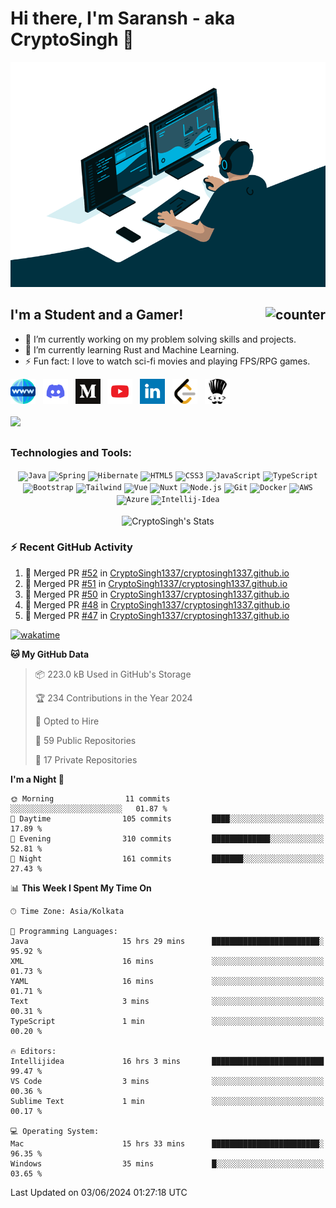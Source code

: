 # Hi there, I'm Saransh - aka CryptoSingh 👋

<div align="center">
<img src="https://github.com/CryptoSingh1337/CryptoSingh1337/blob/master/icons/code.gif" height="360px" width="640px" alt="gif"/>
</div>

## I'm a Student and a Gamer!<img src="https://komarev.com/ghpvc/?username=cryptosingh1337" alt="counter" align="right"/>

- 🔭 I’m currently working on my problem solving skills and projects.
- 🌱 I’m currently learning Rust and Machine Learning.
- ⚡ Fun fact: I love to watch sci-fi movies and playing FPS/RPG games.

<a href="https://saranshkumar.live/" target="_blank"><img alt="website" height="40px" width="40px" src="./icons/world-wide-web.svg"/></a>&nbsp;&nbsp;
<a href="https://discord.gg/6efHuzv" target="_blank"><img alt="discord" height="40px" width="40px" src="https://raw.githubusercontent.com/edent/SuperTinyIcons/master/images/svg/discord.svg"/></a>&nbsp;&nbsp;
<a href="https://cryptosingh1337.medium.com/" target="_blank"><img alt="Medium" height="40px" width="40px" src="https://raw.githubusercontent.com/edent/SuperTinyIcons/master/images/svg/medium.svg"/></a>&nbsp;&nbsp;
<a href="https://youtube.com/cryptosingh" target="_blank"><img alt="youtube" height="40px" width="40px" src="https://raw.githubusercontent.com/edent/SuperTinyIcons/master/images/svg/youtube.svg"/></a>&nbsp;&nbsp;
<a href="https://linkedin.com/in/saransh-kumar-2k19/" target="_blank"><img alt="linkedin" height="40px" width="40px" src="https://raw.githubusercontent.com/edent/SuperTinyIcons/master/images/svg/linkedin.svg"/></a>&nbsp;&nbsp;
<a href="https://leetcode.com/cryptosingh/" target="_blank"><img alt="leetcode" height="40px" width="40px" src="./icons/leetcode.svg"/></a>&nbsp;&nbsp;
<a href="https://codechef.com/users/cryptosingh" target="_blank"><img alt="codechef" height="40px" width="40px" src="./icons/codechef.svg"/></a>
<br>
<br>
<a href="https://github.com/CryptoSingh1337/cryptosingh1337.github.io/raw/master/static/resume/SaranshKumar-Resume.pdf" download>![](https://img.shields.io/badge/Download-R%C3%A9sum%C3%A9-blue?style=plastic)</a>

##

### Technologies and Tools:

<div align="center">
 <code><img alt="Java" height="40px" width="40px" src="https://raw.githubusercontent.com/tomchen/stack-icons/master/logos/java.svg" title="Java"/></code>
 <code><img alt="Spring" height="40px" width="40px" src="https://raw.githubusercontent.com/tomchen/stack-icons/master/logos/spring.svg" title="Spring"/></code>
 <code><img alt="Hibernate" height="40px" width="40px" src="https://raw.githubusercontent.com/tomchen/stack-icons/master/logos/hibernate.svg" title="Hibernate"/></code>
 <code><img alt="HTML5" height="40px" width="40px" src="https://raw.githubusercontent.com/tomchen/stack-icons/master/logos/html-5.svg" title="HTML5"/></code>
 <code><img alt="CSS3" height="40px" width="40px" src="https://raw.githubusercontent.com/tomchen/stack-icons/master/logos/css-3.svg" title="CSS3"/></code>
 <code><img alt="JavaScript" height="40px" width="40px" src="https://raw.githubusercontent.com/tomchen/stack-icons/master/logos/javascript.svg" title="JavaScript"/></code>
 <code><img alt="TypeScript" height="40px" width="40px" src="https://raw.githubusercontent.com/get-icon/geticon/master/icons/typescript-icon.svg" title="TypeScript"/></code>
 <code><img alt="Bootstrap" height="40px" width="40px" src="https://raw.githubusercontent.com/get-icon/geticon/master/icons/bootstrap.svg" title="Bootstrap"/></code>
 <code><img alt="Tailwind" height="40px" width="40px" src="https://raw.githubusercontent.com/get-icon/geticon/master/icons/tailwindcss-icon.svg" title="Tailwind CSS"/></code>
 <code><img alt="Vue" height="40px" width="40px" src="https://raw.githubusercontent.com/tomchen/stack-icons/master/logos/vue.svg" title="Vue 3"/></code>
 <code><img alt="Nuxt" height="40px" width="40px" src="https://raw.githubusercontent.com/get-icon/geticon/master/icons/nuxt-icon.svg" title="Nuxt 3"/></code>
 <code><img alt="Node.js" height="40px" width="40px" src="https://raw.githubusercontent.com/get-icon/geticon/master/icons/nodejs-icon.svg" title="Node.js"/></code>
 <code><img alt="Git" height="40px" width="40px" src="https://raw.githubusercontent.com/tomchen/stack-icons/master/logos/git-icon.svg" title="Git"/></code>
 <code><img alt="Docker" height="40px" width="40px" src="https://raw.githubusercontent.com/tomchen/stack-icons/master/logos/docker-icon.svg" title="Docker"/></code>
 <code><img alt="AWS" height="40px" width="40px" src="https://raw.githubusercontent.com/get-icon/geticon/master/icons/aws.svg" title="AWS"/></code>
 <code><img alt="Azure" height="40px" width="40px" src="https://raw.githubusercontent.com/get-icon/geticon/master/icons/azure-icon.svg" title="Azure"/></code>
 <code><img alt="Intellij-Idea" height="40px" width="40px" src="https://raw.githubusercontent.com/tomchen/stack-icons/master/logos/intellij-idea.svg" title="Intellij-IDEA"/></code>
</div>
<br>
<div align="center">
<img  alt="CryptoSingh's Stats" src="https://github-readme-stats-clone.vercel.app/api?username=CryptoSingh1337&show_icons=true&bg_color=FFFFFF&title_color=003140&icon_color=003140&text_color=0486AA" title="Stats"/>
</div>

### ⚡ Recent GitHub Activity

<!--RECENT_ACTIVITY:start-->

1. 🎉 Merged PR [#52](https://github.com/CryptoSingh1337/cryptosingh1337.github.io/pull/52) in [CryptoSingh1337/cryptosingh1337.github.io](https://github.com/CryptoSingh1337/cryptosingh1337.github.io)
2. 🎉 Merged PR [#51](https://github.com/CryptoSingh1337/cryptosingh1337.github.io/pull/51) in [CryptoSingh1337/cryptosingh1337.github.io](https://github.com/CryptoSingh1337/cryptosingh1337.github.io)
3. 🎉 Merged PR [#50](https://github.com/CryptoSingh1337/cryptosingh1337.github.io/pull/50) in [CryptoSingh1337/cryptosingh1337.github.io](https://github.com/CryptoSingh1337/cryptosingh1337.github.io)
4. 🎉 Merged PR [#48](https://github.com/CryptoSingh1337/cryptosingh1337.github.io/pull/48) in [CryptoSingh1337/cryptosingh1337.github.io](https://github.com/CryptoSingh1337/cryptosingh1337.github.io)
5. 🎉 Merged PR [#47](https://github.com/CryptoSingh1337/cryptosingh1337.github.io/pull/47) in [CryptoSingh1337/cryptosingh1337.github.io](https://github.com/CryptoSingh1337/cryptosingh1337.github.io)
<!--RECENT_ACTIVITY:end-->

[![wakatime](https://wakatime.com/badge/user/b9df6102-292d-4e04-8c49-0347a58ded19.svg)](https://wakatime.com/@b9df6102-292d-4e04-8c49-0347a58ded19)
<!--START_SECTION:waka-->
**🐱 My GitHub Data** 

> 📦 223.0 kB Used in GitHub's Storage 
 > 
> 🏆 234 Contributions in the Year 2024
 > 
> 💼 Opted to Hire
 > 
> 📜 59 Public Repositories 
 > 
> 🔑 17 Private Repositories 
 > 
**I'm a Night 🦉** 

```text
🌞 Morning                11 commits          ░░░░░░░░░░░░░░░░░░░░░░░░░   01.87 % 
🌆 Daytime                105 commits         ████░░░░░░░░░░░░░░░░░░░░░   17.89 % 
🌃 Evening                310 commits         █████████████░░░░░░░░░░░░   52.81 % 
🌙 Night                  161 commits         ███████░░░░░░░░░░░░░░░░░░   27.43 % 
```


📊 **This Week I Spent My Time On** 

```text
🕑︎ Time Zone: Asia/Kolkata

💬 Programming Languages: 
Java                     15 hrs 29 mins      ████████████████████████░   95.92 % 
XML                      16 mins             ░░░░░░░░░░░░░░░░░░░░░░░░░   01.73 % 
YAML                     16 mins             ░░░░░░░░░░░░░░░░░░░░░░░░░   01.71 % 
Text                     3 mins              ░░░░░░░░░░░░░░░░░░░░░░░░░   00.31 % 
TypeScript               1 min               ░░░░░░░░░░░░░░░░░░░░░░░░░   00.20 % 

🔥 Editors: 
Intellijidea             16 hrs 3 mins       █████████████████████████   99.47 % 
VS Code                  3 mins              ░░░░░░░░░░░░░░░░░░░░░░░░░   00.36 % 
Sublime Text             1 min               ░░░░░░░░░░░░░░░░░░░░░░░░░   00.17 % 

💻 Operating System: 
Mac                      15 hrs 33 mins      ████████████████████████░   96.35 % 
Windows                  35 mins             █░░░░░░░░░░░░░░░░░░░░░░░░   03.65 % 
```


 Last Updated on 03/06/2024 01:27:18 UTC
<!--END_SECTION:waka-->
